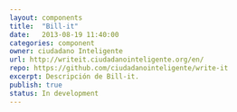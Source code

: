 ```yaml
---
layout: components
title:  "Bill-it"
date:   2013-08-19 11:40:00
categories: component
owner: ciudadano Inteligente
url: http://writeit.ciudadanointeligente.org/en/
repo: https://github.com/ciudadanointeligente/write-it
excerpt: Descripción de Bill-it.
publish: true
status: In development
---
```


